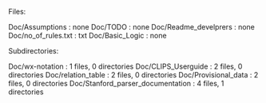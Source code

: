 Files:

Doc/Assumptions : none
Doc/TODO : none
Doc/Readme_develprers : none
Doc/no_of_rules.txt : txt
Doc/Basic_Logic : none

Subdirectories:

Doc/wx-notation : 1 files, 0 directories
Doc/CLIPS_Userguide : 2 files, 0 directories
Doc/relation_table : 2 files, 0 directories
Doc/Provisional_data : 2 files, 0 directories
Doc/Stanford_parser_documentation : 4 files, 1 directories
